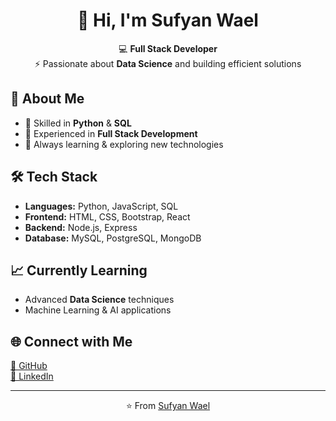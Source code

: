 <h1 align="center">👋 Hi, I'm Sufyan Wael</h1>

<p align="center">
  💻 <b>Full Stack Developer</b><br>
  ⚡ Passionate about <b>Data Science</b> and building efficient solutions
</p>

<h2>🚀 About Me</h2>
<ul>
  <li>🔹 Skilled in <b>Python</b> & <b>SQL</b></li>
  <li>🔹 Experienced in <b>Full Stack Development</b></li>
  <li>🔹 Always learning & exploring new technologies</li>
</ul>

<h2>🛠️ Tech Stack</h2>
<ul>
  <li><b>Languages:</b> Python, JavaScript, SQL</li>
  <li><b>Frontend:</b> HTML, CSS, Bootstrap, React</li>
  <li><b>Backend:</b> Node.js, Express</li>
  <li><b>Database:</b> MySQL, PostgreSQL, MongoDB</li>
</ul>

<h2>📈 Currently Learning</h2>
<ul>
  <li>Advanced <b>Data Science</b> techniques</li>
  <li>Machine Learning & AI applications</li>
</ul>

<h2>🌐 Connect with Me</h2>
<p>
  <a href="https://github.com/YourUsername" target="_blank">🌟 GitHub</a><br>
  <a href="https://linkedin.com/in/YourProfile" target="_blank">💼 LinkedIn</a>
</p>

<hr>

<p align="center">⭐️ From <a href="https://github.com/YourUsername">Sufyan Wael</a></p>

